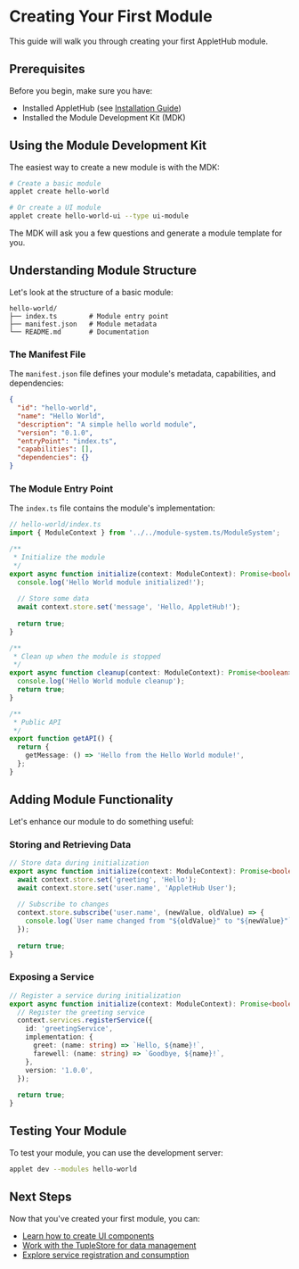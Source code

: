 # Creating Your First Module

This guide will walk you through creating your first AppletHub module.

## Prerequisites

Before you begin, make sure you have:

- Installed AppletHub (see [Installation Guide](./installation.md))
- Installed the Module Development Kit (MDK)

## Using the Module Development Kit

The easiest way to create a new module is with the MDK:

```bash
# Create a basic module
applet create hello-world

# Or create a UI module
applet create hello-world-ui --type ui-module
```

The MDK will ask you a few questions and generate a module template for you.

## Understanding Module Structure

Let's look at the structure of a basic module:

```
hello-world/
├── index.ts        # Module entry point
├── manifest.json   # Module metadata
└── README.md       # Documentation
```

### The Manifest File

The `manifest.json` file defines your module's metadata, capabilities, and dependencies:

```json
{
  "id": "hello-world",
  "name": "Hello World",
  "description": "A simple hello world module",
  "version": "0.1.0",
  "entryPoint": "index.ts",
  "capabilities": [],
  "dependencies": {}
}
```

### The Module Entry Point

The `index.ts` file contains the module's implementation:

```typescript
// hello-world/index.ts
import { ModuleContext } from '../../module-system.ts/ModuleSystem';

/**
 * Initialize the module
 */
export async function initialize(context: ModuleContext): Promise<boolean> {
  console.log('Hello World module initialized!');
  
  // Store some data
  await context.store.set('message', 'Hello, AppletHub!');
  
  return true;
}

/**
 * Clean up when the module is stopped
 */
export async function cleanup(context: ModuleContext): Promise<boolean> {
  console.log('Hello World module cleanup');
  return true;
}

/**
 * Public API
 */
export function getAPI() {
  return {
    getMessage: () => 'Hello from the Hello World module!',
  };
}
```

## Adding Module Functionality

Let's enhance our module to do something useful:

### Storing and Retrieving Data

```typescript
// Store data during initialization
export async function initialize(context: ModuleContext): Promise<boolean> {
  await context.store.set('greeting', 'Hello');
  await context.store.set('user.name', 'AppletHub User');
  
  // Subscribe to changes
  context.store.subscribe('user.name', (newValue, oldValue) => {
    console.log(`User name changed from "${oldValue}" to "${newValue}"`);
  });
  
  return true;
}
```

### Exposing a Service

```typescript
// Register a service during initialization
export async function initialize(context: ModuleContext): Promise<boolean> {
  // Register the greeting service
  context.services.registerService({
    id: 'greetingService',
    implementation: {
      greet: (name: string) => `Hello, ${name}!`,
      farewell: (name: string) => `Goodbye, ${name}!`,
    },
    version: '1.0.0',
  });
  
  return true;
}
```

## Testing Your Module

To test your module, you can use the development server:

```bash
applet dev --modules hello-world
```

## Next Steps

Now that you've created your first module, you can:

- [Learn how to create UI components](./ui-components.md)
- [Work with the TupleStore for data management](./tuple-store.md)
- [Explore service registration and consumption](./service-registry.md)